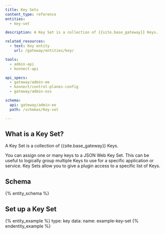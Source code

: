 ```yaml
---
title: Key Sets
content_type: reference
entities:
  - key-set

description: A Key Set is a collection of {{site.base_gateway}} Keys.

related_resources:
  - text: Key entity
    url: /gateway/entities/key/

tools:
  - admin-api
  - konnect-api

api_specs:
  - gateway/admin-ee
  - konnect/control-planes-config 
  - gateway/admin-oss

schema:
  api: gateway/admin-ee
  path: /schemas/Key-set

---
```


## What is a Key Set?

A Key Set is a collection of {{site.base_gateway}} Keys.

You can assign one or many keys to a JSON Web Key Set. This can be useful to logically group multiple Keys to use for a specific application or service. Key Sets allow you to give a plugin access to a specific list of Keys.

## Schema

{% entity_schema %}

## Set up a Key Set

{% entity_example %}
type: key
data:
  name: example-key-set
{% endentity_example %}